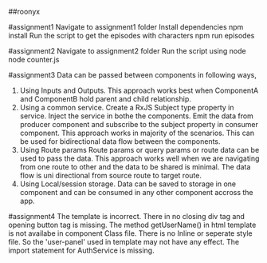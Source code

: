 ##roonyx

#assignment1
Navigate to assignment1 folder
Install dependencies
npm install
Run the script to get the episodes with characters
npm run episodes

#assignment2
Navigate to assignment2 folder
Run the script using node
node counter.js

#assignment3
Data can be passed between components in following ways,
1. Using Inputs and Outputs.
    This approach works best when ComponentA and ComponentB hold parent and child relationship.
2. Using a common service.
    Create a RxJS Subject type property in service.
    Inject the service in bothe the components.
    Emit the data from producer component and subscribe to the subject property in consumer component.
    This approach works in majority of the scenarios.
    This can be used for bidirectional data flow between the components.
3. Using Route params
    Route params or query params or route data can be used to pass the data.
    This approach works well when we are navigating from one route to other and the data to be shared is minimal.
    The data flow is uni directional from source route to target route.
4. Using Local/session storage.
    Data can be saved to storage in one component and can be consumed in any other component accross the app.

#assignment4
The template is incorrect. There in no closing div tag and opening button tag is missing.
The method getUserName() in html template is not availabe in component Class file.
There is no Inline or seperate style file. So the 'user-panel' used in template may not have any effect.
The import statement for AuthService is missing.
